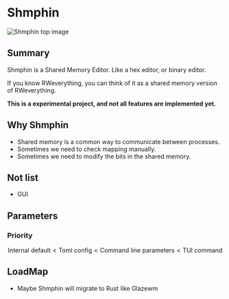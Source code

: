 # Shmphin

![Shmphin top image](./img/top.gif)

## Summary

Shmphin is a Shared Memory Editor.
Like a hex editor, or binary editor.

If you know RWeverything, you can think of it as a shared memory version of RWeverything.

**This is a experimental project, and not all features are implemented yet.**

## Why Shmphin

- Shared memory is a common way to communicate between processes.
- Sometimes we need to check mapping manually.
- Sometimes we need to modify the bits in the shared memory.

## Not list

- GUI

## Parameters

### Priority

$$
\text{Internal default} < \text{Toml config} < \text{Command line parameters} < \text{TUI command}
$$

## LoadMap

- Maybe Shmphin will migrate to Rust like Glazewm
